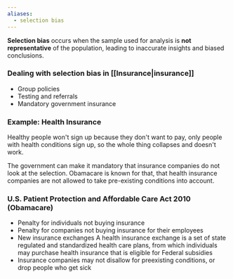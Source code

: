 ```yaml
---
aliases:
  - selection bias
---
```

**Selection bias** occurs when the sample used for analysis is **not representative** of the population, leading to inaccurate insights and biased conclusions.

### Dealing with selection bias in [[Insurance|insurance]]

- Group policies
- Testing and referrals
- Mandatory government insurance

### Example: Health Insurance

Healthy people won't sign up because they don't want to pay, only people with health conditions sign up, so the whole thing collapses and doesn't work. 

The government can make it mandatory that insurance companies do not look at the selection. Obamacare is known for that, that health insurance companies are not allowed to take pre-existing conditions into account.

### U.S. Patient Protection and Affordable Care Act 2010 (Obamacare)

- Penalty for individuals not buying insurance
- Penalty for companies not buying insurance for their employees
 - New insurance exchanges A health insurance exchange is a set of state regulated and standardized health care plans, from which individuals may purchase health insurance that is eligible for Federal subsidies
- Insurance companies may not disallow for preexisting conditions, or drop people who get sick